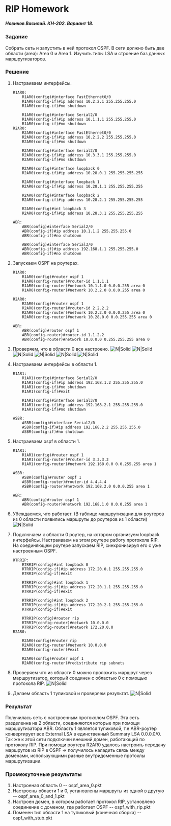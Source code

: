 # RIP Homework
##### Новиков Василий. КН-202. Вариант 18.

### Задание

Собрать сеть и запустить в ней протокол OSPF. В сети должно быть две области (area): Area 0 и Area 1. Изучить типы LSA и строение баз данных маршрутизаторов.

### Решение

1. Настраиваем интерфейсы.
    ```
    R1AR0:
        R1AR0(config)#interface FastEthernet0/0
        R1AR0(config-if)#ip address 10.2.2.1 255.255.255.0
        R1AR0(config-if)#no shutdown
        	
        R1AR0(config)#interface Serial2/0
        R1AR0(config-if)#ip address 10.1.1.1 255.255.255.0
        R1AR0(config-if)#no shutdown
    R2AR0:
    	R2AR0(config)#interface FastEthernet0/0
        R2AR0(config-if)#ip address 10.2.2.2 255.255.255.0
        R2AR0(config-if)#no shutdown
        
        R2AR0(config)#interface Serial2/0
        R2AR0(config-if)#ip address 10.3.3.1 255.255.255.0
        R2AR0(config-if)#no shutdown
        
        R2AR0(config)#interface loopback 0
        R2AR0(config-if)#ip address 10.28.0.1 255.255.255.255
        	
        R2AR0(config)#interface loopback 1
        R2AR0(config-if)#ip address 10.28.1.1 255.255.255.255
        	
        R2AR0(config)#interface loopback 2
        R2AR0(config-if)#ip address 10.28.2.1 255.255.255.255
        
        R2AR0(config)#int loopback 3
        R2AR0(config-if)#ip address 10.28.3.1 255.255.255.255
        
    ABR:
        ABR(config)#interface Serial2/0
        ABR(config-if)#ip address 10.1.1.2 255.255.255.0
        ABR(config-if)#no shutdown
        
        ABR(config)#interface Serial3/0
        ABR(config-if)#ip address 192.168.1.1 255.255.255.0
        ABR(config-if)#no shutdown
    ```
2. Запускаем OSPF на роутерах.
    ```
    R1AR0:
        R1AR0(config)#router ospf 1
        R1AR0(config-router)#router-id 1.1.1.1
        R1AR0(config-router)#network 10.1.1.0 0.0.0.255 area 0
        R1AR0(config-router)#network 10.2.2.0 0.0.0.255 area 0
        
    R2AR0:
        R2AR0(config)#router ospf 1
        R2AR0(config-router)#router-id 2.2.2.2
        R2AR0(config-router)#network 10.2.2.0 0.0.0.255 area 0
        R2AR0(config-router)#network 10.28.0.0 0.0.255.255 area 0
        
    ABR:
        ABR(config)#router ospf 1
        ABR(config-router)#router-id 1.1.2.2
        ABR(config-router)#network 10.0.0.0 0.255.255.255 area 0
    ```
3. Проверяем, что в области 0 все настроено.
![N|Solid](https://i.imgur.com/sLJaV48.png)
![N|Solid](https://i.imgur.com/sJkHdEZ.png)
![N|Solid](https://i.imgur.com/Xu10JtU.png)
![N|Solid](https://i.imgur.com/Ox8YWOx.png)
![N|Solid](https://i.imgur.com/vQ9ZhzE.png)
![N|Solid](https://i.imgur.com/vw1zYyD.png)

4. Настраиваем интерфейсы в области 1.
    ```
    R1AR1:
        R1AR1(config)#interface Serial2/0
        R1AR1(config-if)#ip address 192.168.1.2 255.255.255.0
        R1AR1(config-if)#no shutdown
        R1AR1(config-if)#exit
        
        R1AR1(config)#interface Serial3/0
        R1AR1(config-if)#ip address 192.168.2.1 255.255.255.0
        R1AR1(config-if)#no shutdown
    
    ASBR:
        ASBR(config)#interface Serial2/0
        ASBR(config-if)#ip address 192.168.2.2 255.255.255.0
        ASBR(config-if)#no shutdown
    ```
5. Настраиваем ospf в области 1.
    ```
    R1AR1:
        R1AR1(config)#router ospf 1
        R1AR1(config-router)#router-id 3.3.3.3
        R1AR1(config-router)#network 192.168.0.0 0.0.255.255 area 1
        
    ASBR:
        ASBR(config)#router ospf 1
        ASBR(config-router)#router-id 4.4.4.4
        ASBR(config-router)#network 192.168.2.0 0.0.0.255 area 1
        
    ABR:
        ABR(config)#router ospf 1
        ABR(config-router)#network 192.168.1.0 0.0.0.255 area 1
    ```
6. Убеждаемся, что работает. (В таблице маршрутизации для роутеров из 0 области появились маршруты до роутеров из 1 области)
![N|Solid](https://i.imgur.com/NFEJJLU.png)

7. Подключаем к области 0 роутер, на котором организуем loopback интерфейсы. Настраиваем на этом роутере работу протокола RIP. На соединяющем роутере запускаем RIP, синхронизируя его с уже настроенным OSPF.
    ```
    RTRRIP:
        RTRRIP(config)#int loopback 0
        RTRRIP(config-if)#ip address 172.20.0.1 255.255.255.0
        RTRRIP(config-if)#exit
        
        RTRRIP(config)#int loopback 1
        RTRRIP(config-if)#ip address 172.20.1.1 255.255.255.0
        RTRRIP(config-if)#exit
        
        RTRRIP(config)#int loopback 2
        RTRRIP(config-if)#ip address 172.20.2.1 255.255.255.0
        RTRRIP(config-if)#exit
        
        RTRRIP(config)#router rip
        RTRRIP(config-router)#network 10.0.0.0
        RTRRIP(config-router)#network 172.20.0.0
    R2AR0:
        
        R2AR0(config)#router rip
        R2AR0(config-router)#network 10.0.0.0
        R2AR0(config-router)#exit
        
        R2AR0(config)#router ospf 1
        R2AR0(config-router)#redistribute rip subnets
    ```
8. Проверяем что из области 0 можно проложить маршрут через маршрутизатор, который соединен с областью 0 с помощью протокола RIP.
![N|Solid](https://i.imgur.com/0vTX1fR.png)

9. Делаем область 1 тупиковой и проверяем результат.
![N|Solid](https://i.imgur.com/XYLbRRT.png)

### Результат
Получилась сеть с настроенным протоколом OSPF. Эта сеть разделенна на 2 области, соединяются которые при помощи маршрутизатора ABR. Область 1 является тупиковой, т.е ABR-роутер конвертирует все External LSA в единственный Summary LSA 0.0.0.0/0. Так же к этой сети подключен внешний домен, работающий по протоколу RIP. При помощи роутера R2AR0 удалось настроить передачу маршрутов из RIP в OSPF => получилось наладить связь между доменами, использующими разные внутридоменные протоклы маршрутизации.

### Промежуточные результаты
1. Настроеная область 0 -- ospf_area_0.pkt
2. Настроены области 1 и 0, установлены маршруты из одной в другую -- ospf_area_0_and_1.pkt
3. Настроен домен, в котором работает протокол RIP, установлено соединение с доменом, где работает OSPF -- ospf_with_rip.pkt
4. Поменен тип области 1 на тупиковый (конечная сборка) -- ospf_with_stub.pkt
